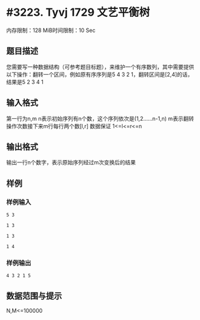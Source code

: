# #3223. Tyvj 1729 文艺平衡树 

内存限制：128 MiB时间限制：10 Sec

## 题目描述

您需要写一种数据结构（可参考题目标题），来维护一个有序数列，其中需要提供以下操作：翻转一个区间，例如原有序序列是5 4 3 2 1，翻转区间是[2,4]的话，结果是5 2 3 4 1 

## 输入格式

第一行为n,m n表示初始序列有n个数，这个序列依次是(1,2&hellip;&hellip;n-1,n)  m表示翻转操作次数接下来m行每行两个数[l,r] 数据保证 1<=l<=r<=n 

## 输出格式

 

输出一行n个数字，表示原始序列经过m次变换后的结果 

## 样例

### 样例输入

    
    5 3
    
    1 3
    
    1 3
    
    1 4
    
    
    

### 样例输出

    
    4 3 2 1 5
    
    
    

## 数据范围与提示


N,M<=100000
